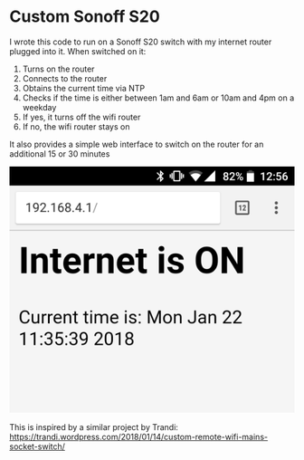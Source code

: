 # Custom Sonoff S20

I wrote this code to run on a Sonoff S20 switch with my internet router plugged into it. When switched on it:

1. Turns on the router
2. Connects to the router
3. Obtains the current time via NTP
4. Checks if the time is either between 1am and 6am or 10am and 4pm on a weekday
5. If yes, it turns off the wifi router
6. If no, the wifi router stays on

It also provides a simple web interface to switch on the router for an additional 15 or 30 minutes

![Screenshot of web interface](screenshot.png)

This is inspired by a similar project by Trandi: https://trandi.wordpress.com/2018/01/14/custom-remote-wifi-mains-socket-switch/
